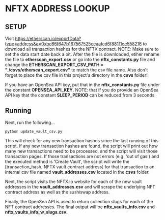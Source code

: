# NFTX ADDRESS LOOKUP

## SETUP

Visit https://etherscan.io/exportData?type=address&a=0xbe86f647b167567525ccaafcd6f881f1ee558216 to download all
transaction hashes for the NFTX contract. NOTE: Make sure to set the data start date back a bit.
After the file is downloaded, etiher rename the file to __etherscan_export.csv__ or go into the __nftx_constants.py__ file
and change the __ETHERSCAN_EXPORT_CSV_PATH = "./csvs/etherscan_export.csv"__ to match the csv file name.
Also don't forget to place the csv file in this project's directory in the __csvs__ folder!

If you have an OpenSea API key, put that in the __nftx_constants.py__ file under the constant __OPENSEA_API_KEY__. NOTE: that if you do provide an 
OpenSea API key that the constant __SLEEP_PERIOD__ can be reduced from 3 seconds.

## Running

Next, run the following...

```
python update_vault_csv.py
```

This will check for any new transaction hashes since the last running of this script.  If any new transaction hashes are found, the script will print out how many new transactions need to be processed, and the script will visit those transaction pages.  If those transactions are not errors (e.g. 'out of gas') and the executed method is 'Create Vault', the script will write the [transaction_hash, NFTX vault contract address] for that transaction to an internal csv file named __vault_addresses.csv__ located in the __csvs__ folder. 

Next, the script visits the NFTX.io website for each of the new vault addresses in the __vault_addresses.csv__ and will scrape the underlying NFT contract address as well as the sushiswap address.

Finally, the OpenSea API is used to return collection slugs for each of the NFT contract addresses.  The final output will be __nftx_vaults_info.csv__ and __nftx_vaults_info_w_slugs.csv__.
